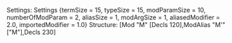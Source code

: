 Settings:
Settings {termSize = 15, typeSize = 15, modParamSize = 10, numberOfModParam = 2, aliasSize = 1, modArgSize = 1, aliasedModifier = 2.0, importedModifier = 1.0}
Structure:
[Mod "M" [Decls 120],ModAlias "M'" ["M"],Decls 230]
